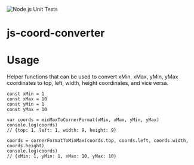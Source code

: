 ![Node.js Unit Tests](https://github.com/anno-ai/js-coord-converter/workflows/Node.js%20Unit%20Tests/badge.svg?branch=devel)

# js-coord-converter

# Usage
Helper functions that can be used to convert xMin, xMax, yMin, yMax coordinates to top, left, width, height coordinates, and vice versa.

```
const xMin = 1
const xMax = 10
const yMin = 1
const yMax = 10

var coords = minMaxToCornerFormat(xMin, xMax, yMin, yMax)
console.log(coords)
// {top: 1, left: 1, width: 9, height: 9}

coords = cornerFormatToMinMax(coords.top, coords.left, coords.width, coords.height)
console.log(coords)
// {xMin: 1, yMin: 1, xMax: 10, yMax: 10}
```

